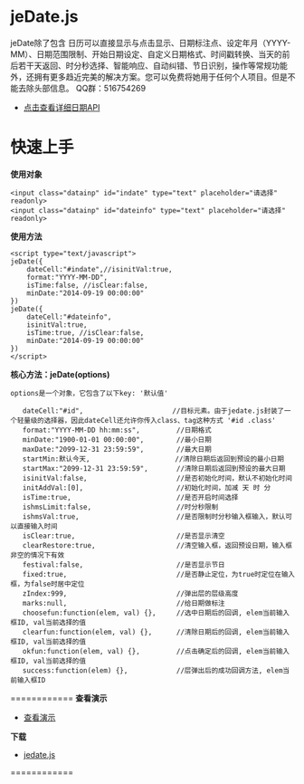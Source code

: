 jeDate.js
=======
jeDate除了包含 日历可以直接显示与点击显示、日期标注点、设定年月（YYYY-MM）、日期范围限制、开始日期设定、自定义日期格式、时间戳转换、当天的前后若干天返回、时分秒选择、智能响应、自动纠错、节日识别，操作等常规功能外，还拥有更多趋近完美的解决方案。您可以免费将她用于任何个人项目。但是不能去除头部信息。 QQ群：516754269 


* [点击查看详细日期API](http://www.jayui.com/jedate/) 

# 快速上手

**使用对象**

    <input class="datainp" id="indate" type="text" placeholder="请选择"  readonly>
    <input class="datainp" id="dateinfo" type="text" placeholder="请选择"  readonly>
      
**使用方法**


    <script type="text/javascript">  
 	jeDate({
		dateCell:"#indate",//isinitVal:true,
		format:"YYYY-MM-DD",
		isTime:false, //isClear:false,
		minDate:"2014-09-19 00:00:00"
	})
 	jeDate({
		dateCell:"#dateinfo",
		isinitVal:true,
		isTime:true, //isClear:false,
		minDate:"2014-09-19 00:00:00"
	}) 
    </script>

**核心方法：jeDate(options)**

    options是一个对象，它包含了以下key: '默认值'
    
       dateCell:"#id",                      //目标元素。由于jedate.js封装了一个轻量级的选择器，因此dateCell还允许你传入class、tag这种方式 '#id .class'
       format:"YYYY-MM-DD hh:mm:ss",         //日期格式
       minDate:"1900-01-01 00:00:00",        //最小日期
       maxDate:"2099-12-31 23:59:59",        //最大日期
       startMin:默认今天,                     //清除日期后返回到预设的最小日期
       startMax:"2099-12-31 23:59:59",       //清除日期后返回到预设的最大日期
       isinitVal:false,                      //是否初始化时间，默认不初始化时间
       initAddVal:[0],                       //初始化时间，加减 天 时 分
       isTime:true,                          //是否开启时间选择
       ishmsLimit:false,                     //时分秒限制
       ishmsVal:true,                        //是否限制时分秒输入框输入，默认可以直接输入时间
       isClear:true,                         //是否显示清空
       clearRestore:true,                    //清空输入框，返回预设日期，输入框非空的情况下有效
       festival:false,                       //是否显示节日
       fixed:true,                           //是否静止定位，为true时定位在输入框，为false时居中定位
       zIndex:999,                           //弹出层的层级高度
       marks:null,                           //给日期做标注
       choosefun:function(elem, val) {},     //选中日期后的回调, elem当前输入框ID, val当前选择的值
       clearfun:function(elem, val) {},      //清除日期后的回调, elem当前输入框ID, val当前选择的值
       okfun:function(elem, val) {},         //点击确定后的回调, elem当前输入框ID, val当前选择的值
       success:function(elem) {},            //层弹出后的成功回调方法, elem当前输入框ID

============
**查看演示**

* [查看演示](http://singod.github.io/jeDate/)   

**下载**

* [jedate.js](https://github.com/singod/jeDate/blob/gh-pages/jedate/jedate.js)

============
